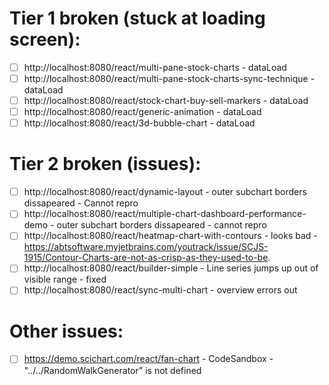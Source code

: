 # Tier 1 broken (stuck at loading screen):

-   [ ] http://localhost:8080/react/multi-pane-stock-charts - dataLoad
-   [ ] http://localhost:8080/react/multi-pane-stock-charts-sync-technique - dataLoad
-   [ ] http://localhost:8080/react/stock-chart-buy-sell-markers - dataLoad
-   [ ] http://localhost:8080/react/generic-animation - dataLoad
-   [ ] http://localhost:8080/react/3d-bubble-chart - dataLoad

# Tier 2 broken (issues):

-   [ ] http://localhost:8080/react/dynamic-layout - outer subchart borders dissapeared - Cannot repro
-   [ ] http://localhost:8080/react/multiple-chart-dashboard-performance-demo - outer subchart borders dissapeared - cannot repro
-   [ ] http://localhost:8080/react/heatmap-chart-with-contours - looks bad - https://abtsoftware.myjetbrains.com/youtrack/issue/SCJS-1915/Contour-Charts-are-not-as-crisp-as-they-used-to-be.
-   [ ] http://localhost:8080/react/builder-simple - Line series jumps up out of visible range - fixed
-   [ ] http://localhost:8080/react/sync-multi-chart - overview errors out

# Other issues:

-   [ ] https://demo.scichart.com/react/fan-chart - CodeSandbox - "../../RandomWalkGenerator" is not defined
